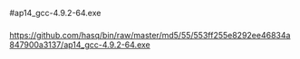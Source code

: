 #ap14_gcc-4.9.2-64.exe

###

https://github.com/hasq/bin/raw/master/md5/55/553ff255e8292ee46834a847900a3137/ap14_gcc-4.9.2-64.exe
